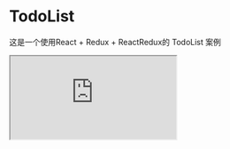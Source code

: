 # TodoList

  这是一个使用React + Redux + ReactRedux的 TodoList 案例

<iframe src='http://jayk23.com:7000/todo-list'></iframe>

